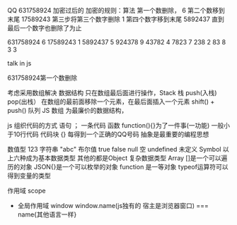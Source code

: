 QQ 631758924 加密过后的
加密的规则：算法
第一个数删除， 6 
第二个数移到末尾  17589243
第三步将第三个数字删除  1
第四个数字移到末尾  5892437
直到最后一个数字也删除了为止

631758924  6
17589243   1
5892437    5
924378     9
43782      4
7823       7
238        2
83         8
3          3

talk in js 

631758924第一个数删除

考虑采用数组解决 数据结构
只在数组最后面进行操作，Stack 栈 push(入栈)  pop(出栈）
在数组的最前面移除一个元素，在最后面插入一个元素  shift()   +  push() 队列 
JS 数组 为最廉价的数据结构，

js 组织代码的方式
语句  ； 一条代码
函数 function(){}为了一件事(一功能)  一般小于10行代码
代码块 {} 每得到一个正确的QQ号码
抽象是最重要的编程思想

数值型 123
字符串 "abc"
布尔值 true false
null 空
undefined 未定义
Symbol
以上六种成为基本数据类型
其他的都是Object  复杂数据类型
Array []是一个可以遍历的对象
JSON{}是一个可以枚举的对象
function 是一等对象
typeof运算符可以得到变量的类型

作用域 scope
- 全局作用域 window
window.name(js独有的  宿主是浏览器窗口) === name{其他语言一样}